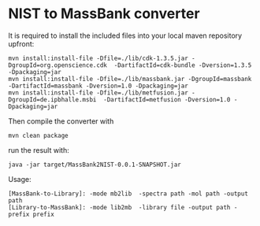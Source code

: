 NIST to MassBank converter
==========================

It is required to install the included files into your local maven repository upfront:
```
mvn install:install-file -Dfile=./lib/cdk-1.3.5.jar -DgroupId=org.openscience.cdk  -DartifactId=cdk-bundle -Dversion=1.3.5 -Dpackaging=jar
mvn install:install-file -Dfile=./lib/massbank.jar -DgroupId=massbank  -DartifactId=massbank -Dversion=1.0 -Dpackaging=jar
mvn install:install-file -Dfile=./lib/metfusion.jar -DgroupId=de.ipbhalle.msbi  -DartifactId=metfusion -Dversion=1.0 -Dpackaging=jar
```

Then compile the converter with

```
mvn clean package
```

run the result with:

```
java -jar target/MassBank2NIST-0.0.1-SNAPSHOT.jar 
```

Usage:

```
[MassBank-to-Library]: -mode mb2lib  -spectra path -mol path -output path
[Library-to-MassBank]: -mode lib2mb  -library file -output path -prefix prefix
```



